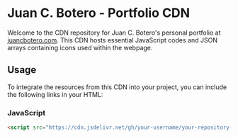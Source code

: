 # Juan C. Botero - Portfolio CDN

Welcome to the CDN repository for Juan C. Botero's personal portfolio at [juancbotero.com](https://juancbotero.com). This CDN hosts essential JavaScript codes and JSON arrays containing icons used within the webpage.

## Usage

To integrate the resources from this CDN into your project, you can include the following links in your HTML:

### JavaScript

```html
<script src="https://cdn.jsdelivr.net/gh/your-username/your-repository-name/js/your-script.js"></script>
